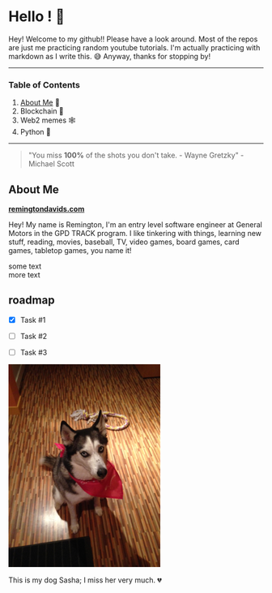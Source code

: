 # Hello ! 👋

Hey! Welcome to my github!! Please have a look around. Most of the repos are just me practicing random youtube tutorials. I'm actually practicing with markdown as I write this. 😅 Anyway, thanks for stopping by!

---

### **Table of Contents**

1. [About Me](#about-me) 👋
1. Blockchain 🔗
1. Web2 memes 🕸️
1. Python 🐍

---

> "You miss **100%** of the shots you don't take. - Wayne Gretzky" - Michael Scott
 
## About Me

**[remingtondavids.com](https://www.remingtondavids.com)**

Hey! My name is Remington, I'm an entry level software engineer at General Motors in the GPD TRACK program. I like tinkering with things, learning new stuff, reading, movies, baseball, TV, video games, board games, card games, tabletop games, you name it!









some text <br> more text


## roadmap

- [x] Task #1
- [ ] Task #2
- [ ] Task #3



<img src="IMG_0534.jpg" alt="Sasha" width="300"/>


This is my dog Sasha; I miss her very much. 💔
